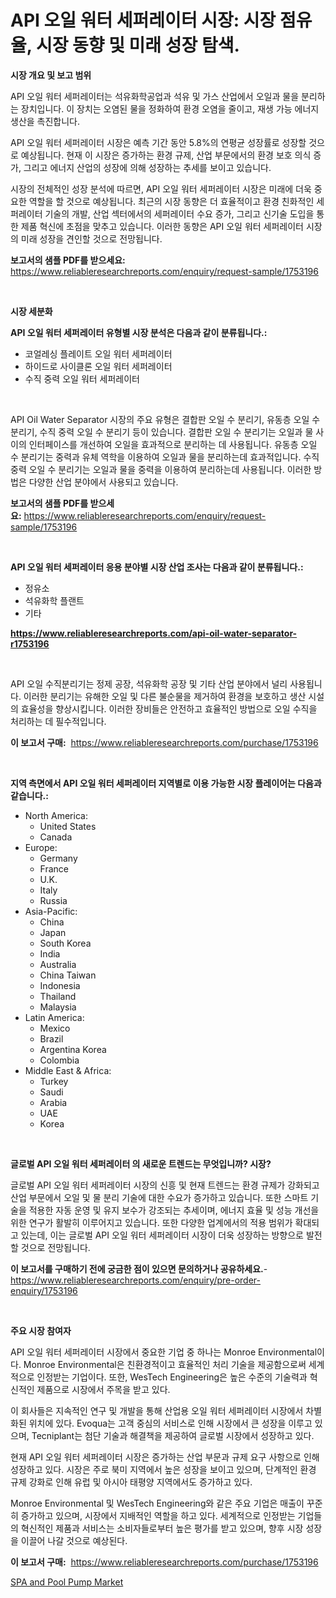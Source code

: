 <p><h1>API 오일 워터 세퍼레이터 시장: 시장 점유율, 시장 동향 및 미래 성장 탐색.</h1></p><p><strong>시장 개요 및 보고 범위</strong></p>
<p><p>API 오일 워터 세퍼레이터는 석유화학공업과 석유 및 가스 산업에서 오일과 물을 분리하는 장치입니다. 이 장치는 오염된 물을 정화하여 환경 오염을 줄이고, 재생 가능 에너지 생산을 촉진합니다.</p><p>API 오일 워터 세퍼레이터 시장은 예측 기간 동안 5.8%의 연평균 성장률로 성장할 것으로 예상됩니다. 현재 이 시장은 증가하는 환경 규제, 산업 부문에서의 환경 보호 의식 증가, 그리고 에너지 산업의 성장에 의해 성장하는 추세를 보이고 있습니다.</p><p>시장의 전체적인 성장 분석에 따르면, API 오일 워터 세퍼레이터 시장은 미래에 더욱 중요한 역할을 할 것으로 예상됩니다. 최근의 시장 동향은 더 효율적이고 환경 친화적인 세퍼레이터 기술의 개발, 산업 섹터에서의 세퍼레이터 수요 증가, 그리고 신기술 도입을 통한 제품 혁신에 초점을 맞추고 있습니다. 이러한 동향은 API 오일 워터 세퍼레이터 시장의 미래 성장을 견인할 것으로 전망됩니다.</p></p>
<p><strong>보고서의 샘플 PDF를 받으세요:</strong> <a href="https://www.reliableresearchreports.com/enquiry/request-sample/1753196">https://www.reliableresearchreports.com/enquiry/request-sample/1753196</a></p>
<p>&nbsp;</p>
<p><strong>시장 세분화</strong></p>
<p><strong>API 오일 워터 세퍼레이터 유형별 시장 분석은 다음과 같이 분류됩니다.:</strong></p>
<p><ul><li>코얼레싱 플레이트 오일 워터 세퍼레이터</li><li>하이드로 사이클론 오일 워터 세퍼레이터</li><li>수직 중력 오일 워터 세퍼레이터</li></ul></p>
<p>&nbsp;</p>
<p><p>API Oil Water Separator 시장의 주요 유형은 결합판 오일 수 분리기, 유동층 오일 수 분리기, 수직 중력 오일 수 분리기 등이 있습니다. 결합판 오일 수 분리기는 오일과 물 사이의 인터페이스를 개선하여 오일을 효과적으로 분리하는 데 사용됩니다. 유동층 오일 수 분리기는 중력과 유체 역학을 이용하여 오일과 물을 분리하는데 효과적입니다. 수직 중력 오일 수 분리기는 오일과 물을 중력을 이용하여 분리하는데 사용됩니다. 이러한 방법은 다양한 산업 분야에서 사용되고 있습니다.</p></p>
<p><strong>보고서의 샘플 PDF를 받으세요:</strong>&nbsp;<a href="https://www.reliableresearchreports.com/enquiry/request-sample/1753196">https://www.reliableresearchreports.com/enquiry/request-sample/1753196</a></p>
<p>&nbsp;</p>
<p><strong> API 오일 워터 세퍼레이터 응용 분야별 시장 산업 조사는 다음과 같이 분류됩니다.:</strong></p>
<p><ul><li>정유소</li><li>석유화학 플랜트</li><li>기타</li></ul></p>
<p><strong><a href="https://www.reliableresearchreports.com/api-oil-water-separator-r1753196">https://www.reliableresearchreports.com/api-oil-water-separator-r1753196</a></strong></p>
<p>&nbsp;</p>
<p><p>API 오일 수직분리기는 정제 공장, 석유화학 공장 및 기타 산업 분야에서 널리 사용됩니다. 이러한 분리기는 유해한 오일 및 다른 불순물을 제거하여 환경을 보호하고 생산 시설의 효율성을 향상시킵니다. 이러한 장비들은 안전하고 효율적인 방법으로 오일 수직을 처리하는 데 필수적입니다.</p></p>
<p><strong>이 보고서 구매:</strong>&nbsp; <a href="https://www.reliableresearchreports.com/purchase/1753196">https://www.reliableresearchreports.com/purchase/1753196</a></p>
<p>&nbsp;</p>
<p><strong>지역 측면에서 API 오일 워터 세퍼레이터 지역별로 이용 가능한 시장 플레이어는 다음과 같습니다.:</strong></p>
<p><ul>
    <li>
        North America:
        <ul>
            <li>United States</li>
            <li>Canada</li>
        </ul>
    </li>
    <li>
        Europe:
        <ul>
            <li>Germany</li>
            <li>France</li>
            <li>U.K.</li>
            <li>Italy</li>
            <li>Russia</li>
        </ul>
    </li>
    <li>
        Asia-Pacific:
        <ul>
            <li>China</li>
            <li>Japan</li>
            <li>South Korea</li>
            <li>India</li>
            <li>Australia</li>
            <li>China Taiwan</li>
            <li>Indonesia</li>
            <li>Thailand</li>
            <li>Malaysia</li>
        </ul>
    </li>
    <li>
        Latin America:
        <ul>
            <li>Mexico</li>
            <li>Brazil</li>
            <li>Argentina Korea</li>
            <li>Colombia</li>
        </ul>
    </li>
    <li>
        Middle East & Africa:
        <ul>
            <li>Turkey</li>
            <li>Saudi</li>
            <li>Arabia</li>
            <li>UAE</li>
            <li>Korea</li>
        </ul>
    </li>
    </ul></p>
<p>&nbsp;</p>
<p><strong>글로벌 API 오일 워터 세퍼레이터 의 새로운 트렌드는 무엇입니까? 시장?</strong></p>
<p><p>글로벌 API 오일 워터 세퍼레이터 시장의 신흥 및 현재 트렌드는 환경 규제가 강화되고 산업 부문에서 오일 및 물 분리 기술에 대한 수요가 증가하고 있습니다. 또한 스마트 기술을 적용한 자동 운영 및 유지 보수가 강조되는 추세이며, 에너지 효율 및 성능 개선을 위한 연구가 활발히 이루어지고 있습니다. 또한 다양한 업계에서의 적용 범위가 확대되고 있는데, 이는 글로벌 API 오일 워터 세퍼레이터 시장이 더욱 성장하는 방향으로 발전할 것으로 전망됩니다.</p></p>
<p><strong>이 보고서를 구매하기 전에 궁금한 점이 있으면 문의하거나 공유하세요.</strong>- <a href="https://www.reliableresearchreports.com/enquiry/pre-order-enquiry/1753196">https://www.reliableresearchreports.com/enquiry/pre-order-enquiry/1753196</a></p>
<p>&nbsp;</p>
<p><strong>주요 시장 참여자</strong></p>
<p><p>API 오일 워터 세퍼레이터 시장에서 중요한 기업 중 하나는 Monroe Environmental이다. Monroe Environmental은 친환경적이고 효율적인 처리 기술을 제공함으로써 세계적으로 인정받는 기업이다. 또한, WesTech Engineering은 높은 수준의 기술력과 혁신적인 제품으로 시장에서 주목을 받고 있다.</p><p>이 회사들은 지속적인 연구 및 개발을 통해 산업용 오일 워터 세퍼레이터 시장에서 차별화된 위치에 있다. Evoqua는 고객 중심의 서비스로 인해 시장에서 큰 성장을 이루고 있으며, Tecniplant는 첨단 기술과 해결책을 제공하여 글로벌 시장에서 성장하고 있다.</p><p>현재 API 오일 워터 세퍼레이터 시장은 증가하는 산업 부문과 규제 요구 사항으로 인해 성장하고 있다. 시장은 주로 북미 지역에서 높은 성장을 보이고 있으며, 단계적인 환경 규제 강화로 인해 유럽 및 아시아 태평양 지역에서도 증가하고 있다.</p><p>Monroe Environmental 및 WesTech Engineering와 같은 주요 기업은 매출이 꾸준히 증가하고 있으며, 시장에서 지배적인 역할을 하고 있다. 세계적으로 인정받는 기업들의 혁신적인 제품과 서비스는 소비자들로부터 높은 평가를 받고 있으며, 향후 시장 성장을 이끌어 나갈 것으로 예상된다.</p></p>
<p><strong>이 보고서 구매:</strong>&nbsp;&nbsp;<a href="https://www.reliableresearchreports.com/purchase/1753196">https://www.reliableresearchreports.com/purchase/1753196</a></p>
<p><p><a href="https://github.com/nancykennedykellievqfqt2/Market-Research-Report-List-2/blob/main/spa-and-pool-pump-market.md">SPA and Pool Pump Market</a></p></p>